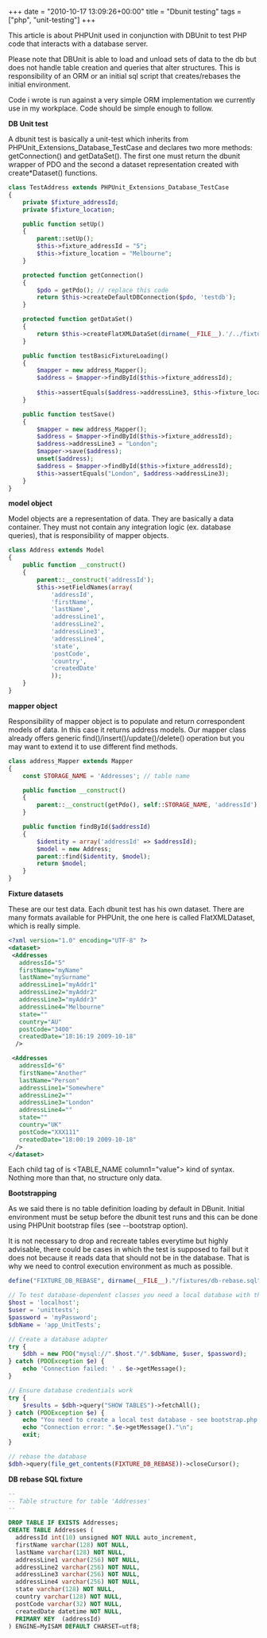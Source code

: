 +++
date = "2010-10-17 13:09:26+00:00"
title = "Dbunit testing"
tags = ["php", "unit-testing"]
+++

This article is about PHPUnit used in conjunction with DBUnit to test PHP code that interacts with a database server. 

Please note that DBUnit is able to load and unload sets of data to the db but does not handle table creation and queries that alter structures. This is responsibility of an ORM or an initial sql script that creates/rebases the initial environment.

Code i wrote is run against a very simple ORM implementation we currently use in my workplace. Code should be simple enough to follow.

<strong>DB Unit test</strong>

A dbunit test is basically a unit-test which inherits from PHPUnit_Extensions_Database_TestCase and declares two more methods: getConnection() and getDataSet(). The first one must return the dbunit wrapper of PDO and the second a dataset representation created with create*Dataset() functions.

```php
class TestAddress extends PHPUnit_Extensions_Database_TestCase
{
    private $fixture_addressId;
    private $fixture_location;

    public function setUp()
    {
        parent::setUp();
        $this->fixture_addressId = "5";
        $this->fixture_location = "Melbourne";
    }

    protected function getConnection()
	{
		$pdo = getPdo(); // replace this code
		return $this->createDefaultDBConnection($pdo, 'testdb');
	}

    protected function getDataSet()
    {
        return $this->createFlatXMLDataSet(dirname(__FILE__).'/../fixtures/db-addresses.xml');
    }

    public function testBasicFixtureLoading()
    {
        $mapper = new address_Mapper();
        $address = $mapper->findById($this->fixture_addressId);
        
        $this->assertEquals($address->addressLine3, $this->fixture_location);
    }

    public function testSave()
    {
        $mapper = new address_Mapper();
        $address = $mapper->findById($this->fixture_addressId);
        $address->addressLine3 = "London";
    	$mapper->save($address);
    	unset($address);
        $address = $mapper->findById($this->fixture_addressId);
    	$this->assertEquals("London", $address->addressLine3);
    }
}
```

<strong>model object</strong>

Model objects are a representation of data. They are basically a data container. They must not contain any integration logic (ex. database queries), that is responsibility of mapper objects.

```php
class Address extends Model
{
	public function __construct()
	{
		parent::__construct('addressId');
		$this->setFieldNames(array(
			'addressId',
			'firstName',
			'lastName',
			'addressLine1',
			'addressLine2',
			'addressLine3',
			'addressLine4',
			'state',
			'postCode',
			'country',
			'createdDate'
			));
	}
}
```

<strong>mapper object</strong>

Responsibility of mapper object is to populate and return correspondent models of data. In this case it returns address models. Our mapper class already offers generic find()/insert()/update()/delete() operation but you may want to extend it to use different find methods.

```php
class address_Mapper extends Mapper
{
	const STORAGE_NAME = 'Addresses'; // table name

	public function __construct()
	{
		parent::__construct(getPdo(), self::STORAGE_NAME, 'addressId');
	}

    public function findById($addressId)
    {
        $identity = array('addressId' => $addressId);
        $model = new Address;
        parent::find($identity, $model);
        return $model;
    }
}
```

<strong>Fixture datasets</strong>

These are our test data. Each dbunit test has his own dataset. There are many formats available for PHPUnit, the one here is called FlatXMLDataset, which is really simple.

```xml
<?xml version="1.0" encoding="UTF-8" ?>
<dataset>
 <Addresses
   addressId="5"
   firstName="myName"
   lastName="mySurname"
   addressLine1="myAddr1"
   addressLine2="myAddr2"
   addressLine3="myAddr3"
   addressLine4="Melbourne"
   state=""
   country="AU"
   postCode="3400"
   createdDate="18:16:19 2009-10-18"
  />

 <Addresses
   addressId="6"
   firstName="Another"
   lastName="Person"
   addressLine1="Somewhere"
   addressLine2=""
   addressLine3="London"
   addressLine4=""
   state=""
   country="UK"
   postCode="XXX111"
   createdDate="18:00:19 2009-10-18"
  />
</dataset>
```

Each child tag of <dataset> is <TABLE_NAME column1="value"> kind of syntax. Nothing more than that, no structure only data.

<strong>Bootstrapping</strong>

As we said there is no table definition loading by default in DBunit. Initial environment must be setup before the dbunit test runs and this can be done using PHPUnit bootstrap files (see --bootstrap option).

It is not necessary to drop and recreate tables everytime but highly advisable, there could be cases in which the test is supposed to fail but it does not because it reads data that should not be in the database. That is why we need to control execution environment as much as possible.

```php
define("FIXTURE_DB_REBASE", dirname(__FILE__)."/fixtures/db-rebase.sql");

// To test database-dependent classes you need a local database with the following settings
$host = 'localhost';
$user = 'unittests';
$password = 'myPassword';
$dbName = 'app_UnitTests';

// Create a database adapter
try {
    $dbh = new PDO("mysql://".$host."/".$dbName, $user, $password);
} catch (PDOException $e) {
    echo 'Connection failed: ' . $e->getMessage();
}

// Ensure database credentials work
try {
    $results = $dbh->query("SHOW TABLES")->fetchAll();
} catch (PDOException $e) {
    echo "You need to create a local test database - see bootstrap.php for more details\n";
    echo "Connection error: ".$e->getMessage()."\n";
    exit;
}

// rebase the database
$dbh->query(file_get_contents(FIXTURE_DB_REBASE))->closeCursor();
```

<strong>DB rebase SQL fixture</strong>

```sql
--
-- Table structure for table 'Addresses'
--

DROP TABLE IF EXISTS Addresses;
CREATE TABLE Addresses (
  addressId int(10) unsigned NOT NULL auto_increment,
  firstName varchar(128) NOT NULL,
  lastName varchar(128) NOT NULL,
  addressLine1 varchar(256) NOT NULL,
  addressLine2 varchar(256) NOT NULL,
  addressLine3 varchar(256) NOT NULL,
  addressLine4 varchar(256) NOT NULL,
  state varchar(128) NOT NULL,
  country varchar(128) NOT NULL,
  postCode varchar(32) NOT NULL,
  createdDate datetime NOT NULL,
  PRIMARY KEY  (addressId)
) ENGINE=MyISAM DEFAULT CHARSET=utf8;
```
